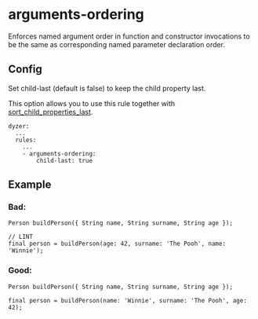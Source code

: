 # arguments-ordering

Enforces named argument order in function and constructor invocations to be the same as corresponding named parameter declaration order.

## Config
Set child-last (default is false) to keep the child property last.

This option allows you to use this rule together with [sort_child_properties_last](https://dart.dev/tools/linter-rules/sort_child_properties_last).

```dart:
dyzer:
  ...
  rules:
    ...
    - arguments-ordering:
        child-last: true
```

## Example

### Bad:
```dart:
Person buildPerson({ String name, String surname, String age });

// LINT
final person = buildPerson(age: 42, surname: 'The Pooh', name: 'Winnie');
```

### Good:
```dart:
Person buildPerson({ String name, String surname, String age });

final person = buildPerson(name: 'Winnie', surname: 'The Pooh', age: 42);
```
